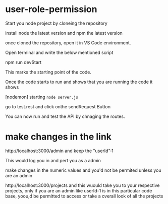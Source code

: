 # user-role-permission



Start you node project by cloneing the repository

install node the latest version and npm the latest version

once cloned the repository, open it in VS Code environment. 

Open terminal and write the below mentioned script

  npm run devStart

This marks the starting point of the code.

Once the code starts to run and shows that you are running the code it shows

[nodemon] starting `node server.js`

go to test.rest and click onthe sendRequest Button

You can now run and test the API by chnaging the routes.

 # make changes in the link

 http://localhost:3000/admin and keep the "userId":1

 This would log you in and pert you as a admin

 make changes in the numeric values and you'd not be permited unless you are an admin


 http://localhost:3000/projects and this wuould take you to your respective projects, only if you are an admin like userId-1 is in this particular code base, yoou,d be permitted to access or take a overall look of all the projects 